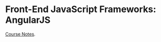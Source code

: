 # Front-End JavaScript Frameworks: AngularJS

[Course Notes](https://github.com/Seandor/Coursera-angular/blob/master/course-notes.md).

